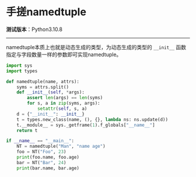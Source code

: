 手搓namedtuple
================================================================================

__测试版本__：Python3.10.8

--------------------------------------------------------------------------------

namedtuple本质上也就是动态生成的类型，为动态生成的类型的 `__init__` 函数指定与字段数量一样的参数即可实现namedtuple。

```python
import sys
import types

def namedtuple(name, attrs):
    syms = attrs.split()
    def __init__(self, *args):
        assert len(args) == len(syms)
        for s, a in zip(syms, args):
            setattr(self, s, a)
    d = {"__init__": __init__}
    t = types.new_class(name, (), {}, lambda ns: ns.update(d))
    t.__module__ = sys._getframe(1).f_globals["__name__"]
    return t

if __name__ == "__main__":
    NT = namedtuple("Man", "name age")
    foo = NT("Foo", 23)
    print(foo.name, foo.age)
    bar = NT("Bar", 24)
    print(bar.name, bar.age)
```
